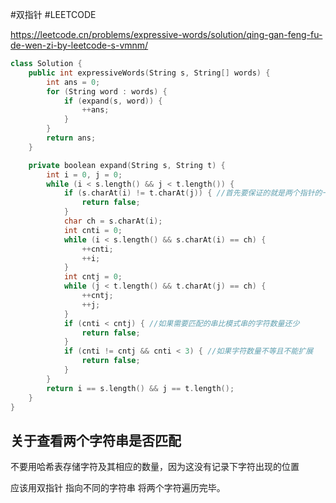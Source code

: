 #双指针 #LEETCODE

https://leetcode.cn/problems/expressive-words/solution/qing-gan-feng-fu-de-wen-zi-by-leetcode-s-vmnm/

```c++
class Solution {
    public int expressiveWords(String s, String[] words) {
        int ans = 0;
        for (String word : words) {
            if (expand(s, word)) {
                ++ans;
            }
        }
        return ans;
    }

    private boolean expand(String s, String t) {
        int i = 0, j = 0;
        while (i < s.length() && j < t.length()) {
            if (s.charAt(i) != t.charAt(j)) { //首先要保证的就是两个指针的一致
                return false;
            }
            char ch = s.charAt(i);
            int cnti = 0;
            while (i < s.length() && s.charAt(i) == ch) {
                ++cnti;
                ++i;
            }
            int cntj = 0;
            while (j < t.length() && t.charAt(j) == ch) {
                ++cntj;
                ++j;
            }
            if (cnti < cntj) { //如果需要匹配的串比模式串的字符数量还少
                return false;
            }
            if (cnti != cntj && cnti < 3) { //如果字符数量不等且不能扩展
                return false;
            }
        }
        return i == s.length() && j == t.length();
    }
}
```

## 关于查看两个字符串是否匹配

不要用哈希表存储字符及其相应的数量，因为这没有记录下字符出现的位置

应该用双指针 指向不同的字符串 将两个字符遍历完毕。